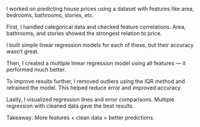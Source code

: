 I worked on predicting house prices using a dataset with features like area, bedrooms, bathrooms, stories, etc.

First, I handled categorical data and checked feature correlations. Area, bathrooms, and stories showed the strongest relation to price.

I built simple linear regression models for each of these, but their accuracy wasn’t great.

Then, I created a multiple linear regression model using all features — it performed much better.

To improve results further, I removed outliers using the IQR method and retrained the model. This helped reduce error and improved accuracy.

Lastly, I visualized regression lines and error comparisons. Multiple regression with cleaned data gave the best results.

Takeaway: More features + clean data = better predictions.

